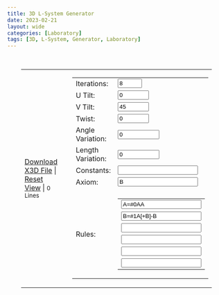 ```yaml
---
title: 3D L-System Generator
date: 2023-02-21
layout: wide
categories: [Laboratory]
tags: [3D, L-System, Generator, Laboratory]
---
```

<style>
/* Viewer */
.viewer {
   padding: 1rem 2rem;
}

/* Table */
table {
  width: 100%;
  height: 100%;
}

/* Canvas */
x3d-canvas {
   height: 60vh;
   width: 100%;
   aspect-ratio: unset;
}
</style>

<script defer src="https://cdn.jsdelivr.net/npm/file-saver@2.0.5/dist/FileSaver.min.js"></script>

<link rel="stylesheet" href="https://cdn.jsdelivr.net/npm/huebee@2.1.1/dist/huebee.min.css">
<script defer src="https://cdn.jsdelivr.net/npm/huebee@2.1.1/dist/huebee.pkgd.min.js"></script>

<link rel="stylesheet" href="/x_ite/assets/laboratory/l-system/style.css">
<script type="module" src="/x_ite/assets/laboratory/l-system/l-system.mjs"></script>

<div class="viewer">
<table class="l-system">
   <tbody>
      <tr>
         <td style="width: 50%;">
            <x3d-canvas class="l-system" splashScreen="false" src="/x_ite/assets/laboratory/l-system/l-system.x3d"></x3d-canvas>
            <p>
               <a class="download l-system" href="#">Download X3D File</a>
               |
               <a class="reset-view" href="#">Reset View</a>
               |
               <small class="small lines">0 Lines</small>
            </p>
         </td>
         <td style="padding-left: 1.5rem;">
            <table class="l-system-options">
               <tbody>
                  <tr>
                     <td>Iterations:</td>
                     <td>
                        <input id="iterations" max="15" min="0" title="Number of iterations." type="number" value="8">
                     </td>
                  </tr>
                  <tr>
                     <td>U Tilt:</td>
                     <td>
                        <input id="u-tilt" max="180" min="-180" title="Rotation about the local x-axis (\/)." type="number" value="0">
                     </td>
                  </tr>
                  <tr>
                     <td>V Tilt:</td>
                     <td>
                        <input id="v-tilt" max="180" min="-180" title="Rotation about the local z-axis (-+)." type="number" value="45">
                     </td>
                  </tr>
                  <tr>
                     <td>Twist:</td>
                     <td>
                        <input id="twist" max="180" min="-180" title="Rotation about the local y-axis (<>)." type="number" value="0">
                     </td>
                  </tr>
                  <tr>
                     <td>Angle Variation:</td>
                     <td>
                        <input id="angle-variation" max="1000" min="0" step="0.01" title="The variation is a multiplier for the randomness that is used to control the range of possible output values." type="number" value="0">
                     </td>
                  </tr>
                  <tr>
                     <td>Length Variation:</td>
                     <td>
                        <input id="length-variation" max="1000" min="0" step="0.01" title="The variation is a multiplier for the randomness that is used to control the range of possible output values." type="number" value="0">
                     </td>
                  </tr>
                  <tr>
                     <td>Constants:</td>
                     <td>
                        <input id="constants" title="Constants are symbols which will be replaced but not be drawn." type="text">
                     </td>
                  </tr>
                  <tr>
                     <td>Axiom:</td>
                     <td>
                        <input id="axiom" title="Starting rule." type="text" value="B">
                     </td>
                  </tr>
                  <tr>
                     <td></td>
                     <td></td>
                  </tr>
                  <tr>
                     <td>Rules:</td>
                     <td>
                        <table class="l-system-rules" title="a-zA-Z0-9 draw line along local y-axis, \ counterclockwise rotation about local x-axis, / clockwise rotation about local x-axis, > counterclockwise rotation about local y-axis, < clockwise rotation about local y-axis, + counterclockwise rotation about local z-axis, - clockwise rotation about local z-axis, | turn around 180° #0-9 color index">
                           <tbody>
                              <tr>
                                 <td>
                                    <input id="rule-0" type="text" value="A=#0AA">
                                 </td>
                              </tr>
                              <tr>
                                 <td>
                                    <input id="rule-1" type="text" value="B=#1A[+B]-B">
                                 </td>
                              </tr>
                              <tr>
                                 <td>
                                    <input id="rule-2" type="text" value="">
                                 </td>
                              </tr>
                              <tr>
                                 <td>
                                    <input id="rule-3" type="text" value="">
                                 </td>
                              </tr>
                              <tr>
                                 <td>
                                    <input id="rule-4" type="text" value="">
                                 </td>
                              </tr>
                              <tr>
                                 <td>
                                    <input id="rule-5" type="text" value="">
                                 </td>
                              </tr>
                           </tbody>
                        </table>
                     </td>
                  </tr>
               </tbody>
            </table>
         </td>
      </tr>
   </tbody>
</table>

<h3>Colors</h3>
<div id="colors"></div>

<h3>Predefined L-Systems</h3>

<img alt="Example Image" class="predefined" src="/x_ite/assets/laboratory//l-system/images/image1.png">
<img alt="Example Image" class="predefined" src="/x_ite/assets/laboratory//l-system/images/image2.png">
<img alt="Example Image" class="predefined" src="/x_ite/assets/laboratory//l-system/images/image3.png">
<img alt="Example Image" class="predefined" src="/x_ite/assets/laboratory//l-system/images/image4.png">
<img alt="Example Image" class="predefined" src="/x_ite/assets/laboratory//l-system/images/image5.png">
<img alt="Example Image" class="predefined" src="/x_ite/assets/laboratory//l-system/images/image6.png">
<img alt="Example Image" class="predefined" src="/x_ite/assets/laboratory//l-system/images/image7.png">
<img alt="Example Image" class="predefined" src="/x_ite/assets/laboratory//l-system/images/image8.png">
<img alt="Example Image" class="predefined" src="/x_ite/assets/laboratory//l-system/images/image9.png">

<h2>See Also</h2>
<ul>
   <li><a href="https://en.wikipedia.org/wiki/L-system">https://en.wikipedia.org/wiki/L-system</a></li>
</ul>
</div>
